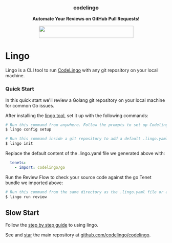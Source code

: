 
<h3 align="center"> codelingo </h3>

<p align="center">
  <b> Automate Your Reviews on GitHub Pull Requests! </b>
</p>

<p align="center">
  <a href="https://github.com/apps/codelingo" target="_blank">
    <img width="295" height="38" src="https://raw.githubusercontent.com/codelingo/codelingo/master/public/img/install.png" />
  </a>
</p>

# Lingo

Lingo is a CLI tool to run [CodeLingo](https://www.codelingo.io) with any git repository on your local machine.

### Quick Start

In this quick start we'll review a Golang git repository on your local machine for common Go issues.

After installing the [lingo tool](https://github.com/codelingo/lingo/releases/latest), set it up with the following commands:

```bash
# Run this command from anywhere. Follow the prompts to set up Codelingo on your machine.
$ lingo config setup

# Run this command inside a git repository to add a default .lingo.yaml file in the current directory.
$ lingo init
```

Replace the default content of the .lingo.yaml file we generated above with:

```yaml
  tenets:
    - import: codelingo/go
```

Run the Review Flow to check your source code against the go Tenet bundle we imported above:

```bash
# Run this command from the same directory as the .lingo.yaml file or any of its sub directories.
$ lingo run review
```

<!-- TODO add screenshot of lingo review -->

## Slow Start

Follow the [step by step guide](https://www.codelingo.io/docs/getting-started) to using lingo.

See and <a class="github-button" href="https://github.com/codelingo/codelingo" data-icon="octicon-star" aria-label="Star codelingo/codelingo on GitHub">star</a> the main repository at [github.com/codelingo/codelingo](https://github.com/codelingo/codelingo).